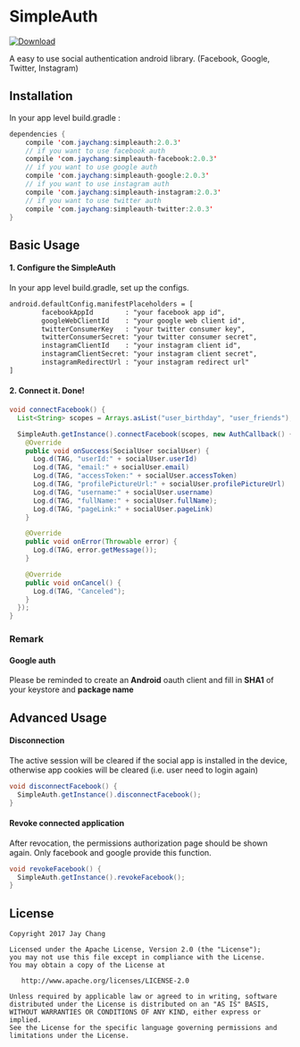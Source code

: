 # SimpleAuth
[![Download](https://api.bintray.com/packages/jaychang0917/maven/simpleauth/images/download.svg) ](https://bintray.com/jaychang0917/maven/simpleauth/_latestVersion)

A easy to use social authentication android library. (Facebook, Google, Twitter, Instagram)

## Installation
In your app level build.gradle :

```java
dependencies {
    compile 'com.jaychang:simpleauth:2.0.3'
    // if you want to use facebook auth
    compile 'com.jaychang:simpleauth-facebook:2.0.3'
    // if you want to use google auth
    compile 'com.jaychang:simpleauth-google:2.0.3'
    // if you want to use instagram auth
    compile 'com.jaychang:simpleauth-instagram:2.0.3'
    // if you want to use twitter auth
    compile 'com.jaychang:simpleauth-twitter:2.0.3'
}
```


## Basic Usage
#### 1. Configure the SimpleAuth
In your app level build.gradle, set up the configs.

```xml
android.defaultConfig.manifestPlaceholders = [
        facebookAppId        : "your facebook app id",
        googleWebClientId    : "your google web client id",
        twitterConsumerKey   : "your twitter consumer key",
        twitterConsumerSecret: "your twitter consumer secret",
        instagramClientId    : "your instagram client id",
        instagramClientSecret: "your instagram client secret",
        instagramRedirectUrl : "your instagram redirect url"
]
```

#### 2. Connect it. Done!
```java
void connectFacebook() {
  List<String> scopes = Arrays.asList("user_birthday", "user_friends");

  SimpleAuth.getInstance().connectFacebook(scopes, new AuthCallback() {
    @Override
    public void onSuccess(SocialUser socialUser) {
      Log.d(TAG, "userId:" + socialUser.userId)
      Log.d(TAG, "email:" + socialUser.email)
      Log.d(TAG, "accessToken:" + socialUser.accessToken)
      Log.d(TAG, "profilePictureUrl:" + socialUser.profilePictureUrl)
      Log.d(TAG, "username:" + socialUser.username)
      Log.d(TAG, "fullName:" + socialUser.fullName);
      Log.d(TAG, "pageLink:" + socialUser.pageLink)
    }

    @Override
    public void onError(Throwable error) {
      Log.d(TAG, error.getMessage());
    }

    @Override
    public void onCancel() {
      Log.d(TAG, "Canceled");
    }
  });
}
```
### Remark
#### Google auth
Please be reminded to create an **Android** oauth client and fill in **SHA1** of your keystore and **package name**

## Advanced Usage
#### Disconnection
The active session will be cleared if the social app is installed in the device, otherwise app cookies will be cleared (i.e. user need to login again)
```java
void disconnectFacebook() {
  SimpleAuth.getInstance().disconnectFacebook();
}
```

#### Revoke connected application
After revocation, the permissions authorization page should be shown again. Only facebook and google provide this function.
```java
void revokeFacebook() {
  SimpleAuth.getInstance().revokeFacebook();
}
```

## License
```
Copyright 2017 Jay Chang

Licensed under the Apache License, Version 2.0 (the "License");
you may not use this file except in compliance with the License.
You may obtain a copy of the License at

   http://www.apache.org/licenses/LICENSE-2.0

Unless required by applicable law or agreed to in writing, software
distributed under the License is distributed on an "AS IS" BASIS,
WITHOUT WARRANTIES OR CONDITIONS OF ANY KIND, either express or implied.
See the License for the specific language governing permissions and
limitations under the License.
```
